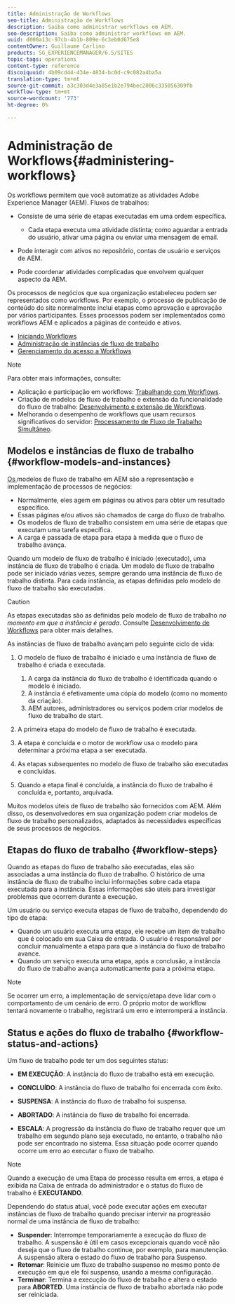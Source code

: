 ```yaml
---
title: Administração de Workflows
seo-title: Administração de Workflows
description: Saiba como administrar workflows em AEM.
seo-description: Saiba como administrar workflows em AEM.
uuid: d000a13c-97cb-4b1b-809e-6c3eb0d675e8
contentOwner: Guillaume Carlino
products: SG_EXPERIENCEMANAGER/6.5/SITES
topic-tags: operations
content-type: reference
discoiquuid: 4b09cd44-434e-4834-bc0d-c9c082a4ba5a
translation-type: tm+mt
source-git-commit: a3c303d4e3a85e1b2e794bec2006c335056309fb
workflow-type: tm+mt
source-wordcount: '773'
ht-degree: 0%

---
```



# Administração de Workflows{#administering-workflows}

Os workflows permitem que você automatize as atividades Adobe Experience Manager (AEM). Fluxos de trabalhos:

* Consiste de uma série de etapas executadas em uma ordem específica.

   * Cada etapa executa uma atividade distinta; como aguardar a entrada do usuário, ativar uma página ou enviar uma mensagem de email.

* Pode interagir com ativos no repositório, contas de usuário e serviços de AEM.
* Pode coordenar atividades complicadas que envolvem qualquer aspecto da AEM.

Os processos de negócios que sua organização estabeleceu podem ser representados como workflows. Por exemplo, o processo de publicação de conteúdo do site normalmente inclui etapas como aprovação e aprovação por vários participantes. Esses processos podem ser implementados como workflows AEM e aplicados a páginas de conteúdo e ativos.

* [Iniciando Workflows](/help/sites-administering/workflows-starting.md)
* [Administração de instâncias de fluxo de trabalho](/help/sites-administering/workflows-administering.md)
* [Gerenciamento do acesso a Workflows](/help/sites-administering/workflows-managing.md)

>[!NOTE]
>
>Para obter mais informações, consulte:
>
>* Aplicação e participação em workflows: [Trabalhando com Workflows](/help/sites-authoring/workflows.md).
>* Criação de modelos de fluxo de trabalho e extensão da funcionalidade do fluxo de trabalho: [Desenvolvimento e extensão de Workflows](/help/sites-developing/workflows.md).
>* Melhorando o desempenho de workflows que usam recursos significativos do servidor: [Processamento de Fluxo de Trabalho Simultâneo](/help/sites-deploying/configuring-performance.md#concurrent-workflow-processing).

>



## Modelos e instâncias de fluxo de trabalho {#workflow-models-and-instances}

[Os ](/help/sites-developing/workflows.md#model) modelos de fluxo de trabalho em AEM são a representação e implementação de processos de negócios:

* Normalmente, eles agem em páginas ou ativos para obter um resultado específico.
* Essas páginas e/ou ativos são chamados de carga do fluxo de trabalho.
* Os modelos de fluxo de trabalho consistem em uma série de etapas que executam uma tarefa específica.
* A carga é passada de etapa para etapa à medida que o fluxo de trabalho avança.

Quando um modelo de fluxo de trabalho é iniciado (executado), uma instância de fluxo de trabalho é criada. Um modelo de fluxo de trabalho pode ser iniciado várias vezes, sempre gerando uma instância de fluxo de trabalho distinta. Para cada instância, as etapas definidas pelo modelo de fluxo de trabalho são executadas.

>[!CAUTION]
>
>As etapas executadas são as definidas pelo modelo de fluxo de trabalho *no momento em que a instância é gerada*. Consulte [Desenvolvimento de Workflows](/help/sites-developing/workflows.md#model) para obter mais detalhes.

As instâncias de fluxo de trabalho avançam pelo seguinte ciclo de vida:

1. O modelo de fluxo de trabalho é iniciado e uma instância de fluxo de trabalho é criada e executada.

   1. A carga da instância do fluxo de trabalho é identificada quando o modelo é iniciado.
   1. A instância é efetivamente uma cópia do modelo (como no momento da criação).
   1. AEM autores, administradores ou serviços podem criar modelos de fluxo de trabalho de start.

1. A primeira etapa do modelo de fluxo de trabalho é executada.
1. A etapa é concluída e o motor de workflow usa o modelo para determinar a próxima etapa a ser executada.
1. As etapas subsequentes no modelo de fluxo de trabalho são executadas e concluídas.
1. Quando a etapa final é concluída, a instância do fluxo de trabalho é concluída e, portanto, arquivada.

Muitos modelos úteis de fluxo de trabalho são fornecidos com AEM. Além disso, os desenvolvedores em sua organização podem criar modelos de fluxo de trabalho personalizados, adaptados às necessidades específicas de seus processos de negócios.

## Etapas do fluxo de trabalho {#workflow-steps}

Quando as etapas do fluxo de trabalho são executadas, elas são associadas a uma instância do fluxo de trabalho. O histórico de uma instância de fluxo de trabalho inclui informações sobre cada etapa executada para a instância. Essas informações são úteis para investigar problemas que ocorrem durante a execução.

Um usuário ou serviço executa etapas de fluxo de trabalho, dependendo do tipo de etapa:

* Quando um usuário executa uma etapa, ele recebe um item de trabalho que é colocado em sua Caixa de entrada. O usuário é responsável por concluir manualmente a etapa para que a instância do fluxo de trabalho avance.
* Quando um serviço executa uma etapa, após a conclusão, a instância do fluxo de trabalho avança automaticamente para a próxima etapa.

>[!NOTE]
>
>Se ocorrer um erro, a implementação de serviço/etapa deve lidar com o comportamento de um cenário de erro. O próprio motor de workflow tentará novamente o trabalho, registrará um erro e interromperá a instância.

## Status e ações do fluxo de trabalho {#workflow-status-and-actions}

Um fluxo de trabalho pode ter um dos seguintes status:

* **EM EXECUÇÃO**: A instância do fluxo de trabalho está em execução.
* **CONCLUÍDO**: A instância do fluxo de trabalho foi encerrada com êxito.

* **SUSPENSA**: A instância do fluxo de trabalho foi suspensa.
* **ABORTADO**: A instância do fluxo de trabalho foi encerrada.
* **ESCALA**: A progressão da instância do fluxo de trabalho requer que um trabalho em segundo plano seja executado, no entanto, o trabalho não pode ser encontrado no sistema. Essa situação pode ocorrer quando ocorre um erro ao executar o fluxo de trabalho.

>[!NOTE]
>
>Quando a execução de uma Etapa do processo resulta em erros, a etapa é exibida na Caixa de entrada do administrador e o status do fluxo de trabalho é **EXECUTANDO**.

Dependendo do status atual, você pode executar ações em executar instâncias de fluxo de trabalho quando precisar intervir na progressão normal de uma instância de fluxo de trabalho:

* **Suspender**: Interrompe temporariamente a execução do fluxo de trabalho. A suspensão é útil em casos excepcionais quando você não deseja que o fluxo de trabalho continue, por exemplo, para manutenção. A suspensão altera o estado do fluxo de trabalho para Suspenso.
* **Retomar**: Reinicie um fluxo de trabalho suspenso no mesmo ponto de execução em que ele foi suspenso, usando a mesma configuração.
* **Terminar**: Termina a execução do fluxo de trabalho e altera o estado para  **ABORTED**. Uma instância de fluxo de trabalho abortada não pode ser reiniciada.

